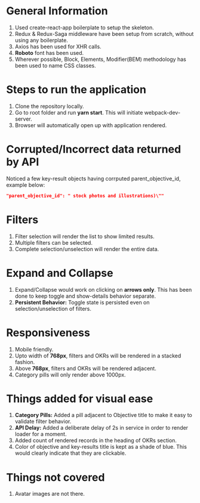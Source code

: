 # General Information
1. Used create-react-app boilerplate to setup the skeleton.
2. Redux & Redux-Saga middleware have been setup from scratch, without using any boilerplate.
3. Axios has been used for XHR calls.
4. **Roboto** font has been used.
5. Wherever possible, Block, Elements, Modifier(BEM) methodology has been used to name CSS classes.




# Steps to run the application
1. Clone the repository locally.
2. Go to root folder and run **yarn start**. This will initiate webpack-dev-server.
3. Browser will automatically open up with application rendered.




# Corrupted/Incorrect data returned by API
Noticed a few key-result objects having corrputed parent_objective_id, example below:

```json
"parent_objective_id": " stock photos and illustrations)\""
```



# Filters
1. Filter selection will render the list to show limited results.
2. Multiple filters can be selected.
3. Complete selection/unselection will render the entire data.




# Expand and Collapse
1. Expand/Collapse would work on clicking on **arrows only**. This has been done to keep toggle and show-details behavior separate.
2. **Persistent Behavior:** Toggle state is persisted even on selection/unselection of filters.




# Responsiveness
1. Mobile friendly.
2. Upto width of **768px**, filters and OKRs will be rendered in a stacked fashion.
3. Above **768px**, filters and OKRs will be rendered adjacent.
4. Category pills will only render above 1000px.



# Things added for visual ease
1. **Category Pills:** Added a pill adjacent to Objective title to make it easy to validate filter behavior.
2. **API Delay:** Added a deliberate delay of 2s in service in order to render loader for a moment.
3. Added count of rendered records in the heading of OKRs section.
4. Color of objective and key-results title is kept as a shade of blue. This would clearly indicate that they are clickable.




# Things not covered
1. Avatar images are not there.
